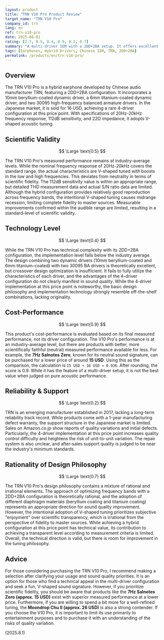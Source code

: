 ```yaml
---
layout: product
title: "TRN V10 Pro Product Review"
target_name: "TRN V10 Pro"
company_id: trn
lang: en
ref: trn-v10-pro
date: 2025-08-01
rating: [2.7, 0.5, 0.4, 0.9, 0.2, 0.7]
summary: "A multi-driver IEM with a 2DD+2BA setup. It offers excellent cost-performance, but its scientific fidelity is limited by V-shaped tuning, and cheaper, better-performing alternatives exist."
tags: [Earphones, Hybrid Drivers, Chinese IEM, TRN, 2DD+2BA]
permalink: /products/en/trn-v10-pro/
---
```


## Overview

The TRN V10 Pro is a hybrid earphone developed by Chinese audio manufacturer TRN, featuring a 2DD+2BA configuration. It incorporates a 10mm beryllium-coated dynamic driver, a 6mm titanium-coated dynamic driver, and two 30095 high-frequency balanced armature drivers. In the Japanese market, it is sold for 16 USD, achieving a rare 4-driver configuration at this price point. With specifications of 20Hz-20kHz frequency response, 112dB sensitivity, and 22Ω impedance, it adopts V-shaped acoustic tuning.

## Scientific Validity

$$ \Large \text{0.5} $$

The TRN V10 Pro's measured performance remains at industry-average levels. While the nominal frequency response of 20Hz-20kHz covers the standard range, the actual characteristics are V-shaped tuned with boosts in the low and high frequencies. This deviates from neutrality in terms of scientific fidelity. The 112dB sensitivity value is within an appropriate range, but detailed THD measurement data and actual S/N ratio data are limited. Although the hybrid configuration provides relatively good reproduction across frequency bands, the intentional V-shaped tuning causes midrange recession, limiting complete fidelity to master sources. Measurable improvements confirmed within the audible range are limited, resulting in a standard-level of scientific validity.

## Technology Level

$$ \Large \text{0.4} $$

While the TRN V10 Pro has technical complexity with its 2DD+2BA configuration, the implementation level falls below the industry average. The design combining two dynamic drivers (10mm beryllium-coated and 6mm titanium-coated) with two 30095 BA drivers is theoretically excellent, but crossover design optimization is insufficient. It fails to fully utilize the characteristics of each driver, and the advantages of the 4-driver configuration do not clearly manifest in sound quality. While the 4-driver implementation at this price point is noteworthy, the basic design philosophy and implementation technology strongly resemble off-the-shelf combinations, lacking originality.

## Cost-Performance

$$ \Large \text{0.9} $$

This product's cost-performance is evaluated based on its final measured performance, not its driver configuration. The V10 Pro's performance is at an industry-average level, but there are products with better, more scientifically faithful (neutral) measured performance available for less. For example, the **7Hz Salnotes Zero**, known for its neutral sound signature, can be purchased for a lower price of around **15 USD**. Using this as the comparison, the calculation is `15 USD ÷ 16 USD ≈ 0.936`. After rounding, the score is 0.9. While it has the feature of a multi-driver setup, it is not the best value when judged on pure acoustic performance.

## Reliability & Support

$$ \Large \text{0.2} $$

TRN is an emerging manufacturer established in 2017, lacking a long-term reliability track record. While products come with a 1-year manufacturing defect warranty, the support structure in the Japanese market is limited. Sales on Amazon.co.jp show reports of quality variations and initial defects. Particularly, the 4-driver implementation at this price point increases quality control difficulty and heightens the risk of unit-to-unit variation. The repair system is also unclear, and after-sales support quality is judged to be near the industry's minimum standards.

## Rationality of Design Philosophy

$$ \Large \text{0.7} $$

The TRN V10 Pro's design philosophy contains a mixture of rational and irrational elements. The approach of optimizing frequency bands with a 2DD+2BA configuration is theoretically rational, and the adoption of different diaphragm materials (beryllium coating and titanium coating) represents an appropriate direction for sound quality improvement. However, the intentional adoption of V-shaped tuning prioritizes subjective "enjoyment" over scientific transparency, which is irrational from the perspective of fidelity to master sources. While achieving a hybrid configuration at this price point has technical value, its contribution to achieving a transparent level according to measurement criteria is limited. Overall, the technical direction is valid, but there is room for improvement in the tuning philosophy.

## Advice

For those considering purchasing the TRN V10 Pro, I recommend making a selection after clarifying your usage and sound quality priorities. It is an option for those who find a technical appeal in the multi-driver configuration and seek a fun, V-shaped sound signature. However, if you prioritize scientific fidelity, you should be aware that products like the **7Hz Salnotes Zero (approx. 15 USD)** exist with superior measured performance at a lower price. Furthermore, if you are willing to spend a bit more for a well-refined tuning, the **Moondrop Chu II (approx. 26 USD)** is also a strong contender. If you choose the V10 Pro, it is important to limit its use primarily to entertainment purposes and to purchase it with an understanding of the risks of quality variation.

(2025.8.1)
